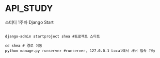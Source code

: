 # API_STUDY
 
스터디 1주차 Django Start

```  

django-admin startproject shea #프로젝트 스타트

cd shea # 경로 이동
python manage.py runserver #runserver, 127.0.0.1 Local에서 서버 접속 가능


```
